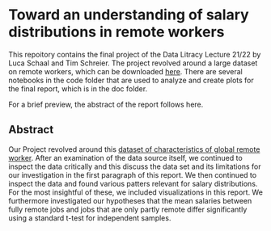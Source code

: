 # Toward an understanding of salary distributions in remote workers

This repoitory contains the final project of the Data Litracy Lecture 21/22 by Luca Schaal and Tim Schreier. The project revolved around a large dataset on remote workers, which can be downloaded [here](https://salaries.freshremote.work/download/). 
There are several notebooks in the code folder that are used to analyze and create plots for the final report, which is in the doc folder.

For a brief preview, the abstract of the report follows here.
## Abstract
 

Our Project revolved around this [dataset of characteristics of global remote worker](https://salaries.freshremote.work/download/).
After an examination of the data source itself, we continued to inspect the data critically and this discuss the data set and its limitations for our investigation in the first paragraph of this report. 
We then continued to inspect the data and found various patters relevant for salary distributions. For the most insightful of these, we included visualizations in this report.
We furthermore investigated our hypotheses that the mean salaries between fully remote jobs and jobs that are only partly remote differ significantly using a standard t-test for independent samples.
